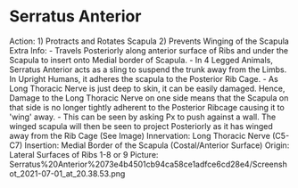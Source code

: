 # Serratus Anterior

Action: 1) Protracts and Rotates Scapula                                2) Prevents Winging of the Scapula
Extra Info: - Travels Posteriorly along anterior surface of Ribs and under the Scapula to insert onto Medial border of Scapula.                                       - In 4 Legged Animals, Serratus Anterior acts as a sling to suspend the trunk away from the Limbs. In Upright Humans, it adheres the scapula to the Posterior Rib Cage.                                               - As Long Thoracic Nerve is just deep to skin, it can be easily damaged. Hence, Damage to the Long Thoracic Nerve on one side means that the Scapula on that side is no longer tightly adherent to the Posterior Ribcage causing it to 'wing' away.                                       - This can be seen by asking Px to push against a wall. The winged scapula will then be seen to project Posteriorly as it has winged away from the Rib Cage (See Image)
Innervation: Long Thoracic Nerve (C5-C7)
Insertion: Medial Border of the Scapula (Costal/Anterior Surface)
Origin: Lateral Surfaces of Ribs 1-8 or 9
Picture: Serratus%20Anterior%2073e4b4501cb94ca58ce1adfce6cd28e4/Screenshot_2021-07-01_at_20.38.53.png